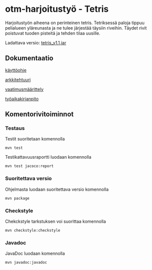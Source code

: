 # otm-harjoitustyö - Tetris

Harjoitustyön aiheena on perinteinen tetris. Tetriksessä paloja tippuu pelialueen yläreunasta ja ne tulee järjestää täysiin riveihin. Täydet rivit poistuvat tuoden pisteitä ja tehden tilaa uusille.

Ladattava versio: [tetris_v1.1.jar](https://github.com/tuomasmk/otm-harjoitustyo/releases/tag/viikko6)

## Dokumentaatio

[käyttöohje](https://github.com/tuomasmk/otm-harjoitustyo/blob/master/dokumentointi/kayttoohje.md)

[arkkitehtuuri](https://github.com/tuomasmk/otm-harjoitustyo/blob/master/dokumentointi/arkkitehtuuri.md)

[vaatimusmäärittely](https://github.com/tuomasmk/otm-harjoitustyo/blob/master/dokumentointi/vaatimusmaarittely.md)

[työaikakirjanpito](https://github.com/tuomasmk/otm-harjoitustyo/blob/master/dokumentointi/tuntikirjanpito.md)

## Komentorivitoiminnot
### Testaus
Testit suoritetaan komennolla

`mvn test`

Testikattavuusraportti luodaan komennolla

`mvn test jacoco:report`
### Suoritettava versio
Ohjelmasta luodaan suoritettava versio komennolla

`mvn package`

### Checkstyle
Chekckstyle tarkstuksen voi suorittaa komennolla

`mvn checkstyle:checkstyle`
### Javadoc
JavaDoc luodaan komennolla

`mvn javadoc:javadoc`
